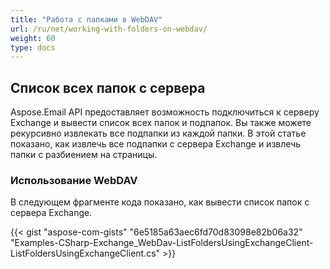 ```yaml
---
title: "Работа с папками в WebDAV"
url: /ru/net/working-with-folders-on-webdav/
weight: 60
type: docs
---
```



## **Список всех папок с сервера**
Aspose.Email API предоставляет возможность подключиться к серверу Exchange и вывести список всех папок и подпапок. Вы также можете рекурсивно извлекать все подпапки из каждой папки. В этой статье показано, как извлечь все подпапки с сервера Exchange и извлечь папки с разбиением на страницы.
### **Использование WebDAV**
В следующем фрагменте кода показано, как вывести список папок с сервера Exchange.

{{< gist "aspose-com-gists" "6e5185a63aec6fd70d83098e82b06a32" "Examples-CSharp-Exchange_WebDav-ListFoldersUsingExchangeClient-ListFoldersUsingExchangeClient.cs" >}}
